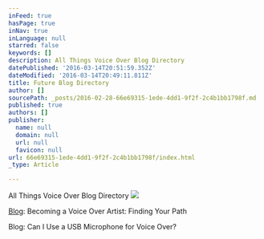```yaml
---
inFeed: true
hasPage: true
inNav: true
inLanguage: null
starred: false
keywords: []
description: All Things Voice Over Blog Directory
datePublished: '2016-03-14T20:51:59.352Z'
dateModified: '2016-03-14T20:49:11.811Z'
title: Future Blog Directory
author: []
sourcePath: _posts/2016-02-28-66e69315-1ede-4dd1-9f2f-2c4b1bb1798f.md
published: true
authors: []
publisher:
  name: null
  domain: null
  url: null
  favicon: null
url: 66e69315-1ede-4dd1-9f2f-2c4b1bb1798f/index.html
_type: Article

---
```

All Things Voice Over Blog Directory
![](https://the-grid-user-content.s3-us-west-2.amazonaws.com/aec48a06-d00f-4fa4-83db-6260ccea85e4.jpg)

[Blog][0]: Becoming a Voice Over Artist: Finding Your Path

Blog: Can I Use a USB Microphone for Voice Over?

[0]: https://thegrid.ai/kovacsvoiceover/31216-becoming-a-voice-over-artist/